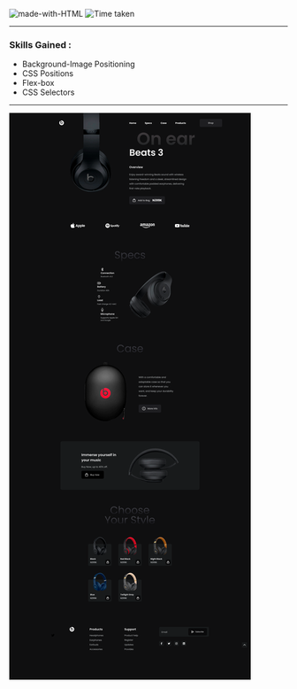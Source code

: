 ![made-with-HTML](https://img.shields.io/badge/Made%20with-HTML%20&%20CSS-orange?style=for-the-badge)
![Time taken](https://img.shields.io/badge/Time%20Taken-03Days-black?style=for-the-badge&logo=Clockify)

---
### Skills Gained :

- Background-Image Positioning
- CSS Positions
- Flex-box
- CSS Selectors

---

[![Output Image](./Main%20Landing%20page.png)](https://fsjs-11th-project.netlify.app/)

